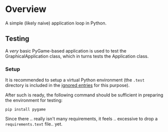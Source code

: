 

# Overview

A simple (likely naive) application loop in Python.


## Testing

A _very_ basic PyGame-based application is used to test the GraphicalApplication class, which in turns tests the Application class.

### Setup

It is recommended to setup a virtual Python environment (the `.test` directory is included in the [ignored entries](.gitignore) for this purpose).

After such is ready, the following command should be sufficient in preparing the environment for testing:

    pip install pygame

Since there .. really isn't many requirements, it feels .. excessive to drop a `requirements.text` file.. yet.

